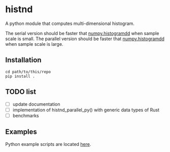 # histnd
A python module that computes multi-dimensional histogram.

The serial version should be faster that [numpy.histogramdd](https://numpy.org/doc/stable/reference/generated/numpy.histogram.html) when sample scale is small.
The parallel version should be faster that [numpy.histogramdd](https://numpy.org/doc/stable/reference/generated/numpy.histogram.html) when sample scale is large.

## Installation
```
cd path/to/this/repo
pip install .
```

## TODO list
- [ ] update documentation
- [ ] implementation of histnd_parallel_py() with generic data types of Rust
- [ ] benchmarks

## Examples
Python example scripts are located [here](examples/).
